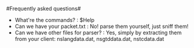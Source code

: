  #Frequently asked questions#
  * What're the commands? : $Help
  * Can we have your packet.txt : No! parse them yourself, just sniff them!
  * Can we have other files for parser? : Yes, simply by extracting them from your client: nslangdata.dat, nsgtddata.dat, nstcdata.dat
